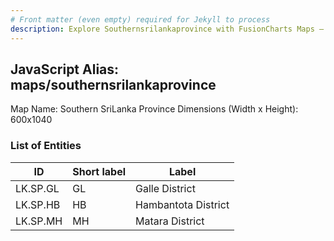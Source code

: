 ```yaml
---
# Front matter (even empty) required for Jekyll to process
description: Explore Southernsrilankaprovince with FusionCharts Maps – Detailed features for seamless integration. Try now & enhance your data visualization today! 
---
```


## JavaScript Alias: maps/southernsrilankaprovince

Map Name: Southern SriLanka Province
Dimensions (Width x Height): 600x1040

### List of Entities

| ID       | Short label | Label               |
| -------- | ----------- | ------------------- |
| LK.SP.GL | GL          | Galle District      |
| LK.SP.HB | HB          | Hambantota District |
| LK.SP.MH | MH          | Matara District     |
